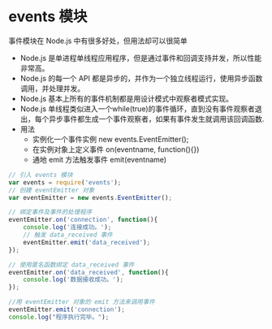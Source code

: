 # events 模块
事件模块在 Node.js 中有很多好处，但用法却可以很简单
- Node.js 是单进程单线程应用程序，但是通过事件和回调支持并发，所以性能非常高。
- Node.js 的每一个 API 都是异步的，并作为一个独立线程运行，使用异步函数调用，并处理并发。
- Node.js 基本上所有的事件机制都是用设计模式中观察者模式实现。
- Node.js 单线程类似进入一个while(true)的事件循环，直到没有事件观察者退出，每个异步事件都生成一个事件观察者，如果有事件发生就调用该回调函数.
- 用法
    - 实例化一个事件实例 new events.EventEmitter();
    - 在实例对象上定义事件 on(eventname, function(){})
    - 通地 emit 方法触发事件 emit(eventname)

```javascript
// 引入 events 模块
var events = require('events');
// 创建 eventEmitter 对象
var eventEmitter = new events.EventEmitter();

// 绑定事件及事件的处理程序
eventEmitter.on('connection', function(){
    console.log('连接成功。');
	// 触发 data_received 事件 
	eventEmitter.emit('data_received');
});

// 使用匿名函数绑定 data_received 事件
eventEmitter.on('data_received', function(){
	console.log('数据接收成功。');
});

//用 eventEmitter 对象的 emit 方法来调用事件
eventEmitter.emit('connection');
console.log("程序执行完毕。");
```